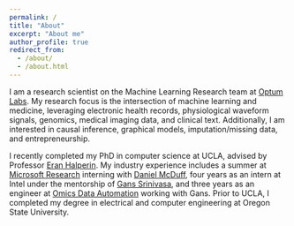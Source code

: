 ```yaml
---
permalink: /
title: "About"
excerpt: "About me"
author_profile: true
redirect_from: 
  - /about/
  - /about.html
---
```


I am a research scientist on the Machine Learning Research team at [Optum Labs](https://www.optumlabs.com). My research focus is the intersection of machine learning and medicine, leveraging electronic health records, physiological waveform signals, genomics, medical imaging data, and clinical text. Additionally, I am interested in causal inference, graphical models, imputation/missing data, and entrepreneurship. 

I recently completed my PhD in computer science at UCLA, advised by Professor [Eran Halperin](https://www.eranhalperingenomics.com).
My industry experience includes a summer at [Microsoft Research](https://www.microsoft.com/en-us/research/) interning with [Daniel McDuff](https://www.microsoft.com/en-us/research/people/damcduff/), four years as an intern at Intel under the mentorship of [Gans Srinivasa](https://omicsautomation.com/team/gans-srinivasa/), and three years as an engineer at [Omics Data Automation](https://omicsautomation.com) working with Gans. Prior to UCLA, I completed my degree in electrical and computer engineering at Oregon State University.
